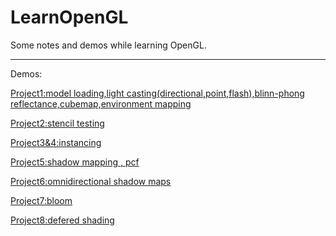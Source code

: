 # LearnOpenGL
Some notes and demos while learning OpenGL.

-----

Demos:

[Project1:model loading,light casting(directional,point,flash),blinn-phong reflectance,cubemap,environment mapping](Project1/README.md)

[Project2:stencil testing](Project2/README.md)

[Project3&4:instancing](Project4/README.md)

[Project5:shadow mapping , pcf](Project5/README.md)

[Project6:omnidirectional shadow maps](Project6/README.md)

[Project7:bloom](Project7/README.md)

[Project8:defered shading](project8/README.md)

